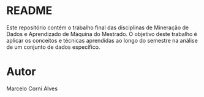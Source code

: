 # README

Este repositório contém o trabalho final das disciplinas de Mineração de Dados e Aprendizado de Máquina do Mestrado. O objetivo deste trabalho é aplicar os conceitos e técnicas aprendidas ao longo do semestre na análise de um conjunto de dados específico.

# Autor

Marcelo Corni Alves